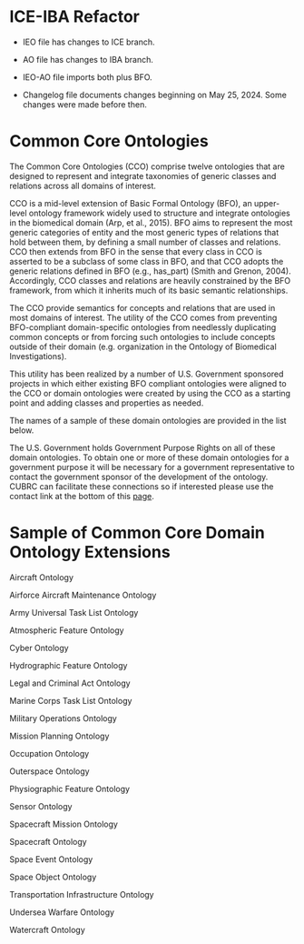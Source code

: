 # ICE-IBA Refactor
* IEO file has changes to ICE branch.

* AO file has changes to IBA branch.

* IEO-AO file imports both plus BFO.

* Changelog file documents changes beginning on May 25, 2024. Some changes were made before then.


# Common Core Ontologies
The Common Core Ontologies (CCO) comprise twelve ontologies that are designed to represent and integrate taxonomies of generic classes and relations across all domains of interest.

CCO is a mid-level extension of Basic Formal Ontology (BFO), an upper-level ontology framework widely used to structure and integrate ontologies in the biomedical domain (Arp, et al., 2015). BFO aims to represent the most generic categories of entity and the most generic types of relations that hold between them, by defining a small number of classes and relations. CCO then extends from BFO in the sense that every class in CCO is asserted to be a subclass of some class in BFO, and that CCO adopts the generic relations defined in BFO (e.g., has_part) (Smith and Grenon, 2004). Accordingly, CCO classes and relations are heavily constrained by the BFO framework, from which it inherits much of its basic semantic relationships.

The CCO provide semantics for concepts and relations that are used in most domains of interest. The utility of the CCO comes from preventing BFO-compliant domain-specific ontologies from needlessly duplicating common concepts or from forcing such ontologies to include concepts outside of their domain (e.g. organization in the Ontology of Biomedical Investigations).

This utility has been realized by a number of U.S. Government sponsored projects in which either existing BFO compliant ontologies were aligned to the CCO or domain ontologies were created by using the CCO as a starting point and adding classes and properties as needed.

The names of a sample of these domain ontologies are provided in the list below.

The U.S. Government holds Government Purpose Rights on all of these domain ontologies. To obtain one or more of these domain ontologies for a government purpose it will be necessary for a government representative to contact the government sponsor of the development of the ontology. CUBRC can facilitate these connections so if interested please use the contact link at the bottom of this [page](https://www.cubrc.org/data-science-information-fusion/specialized-data-ontology-development/).

# Sample of Common Core Domain Ontology Extensions
Aircraft Ontology

Airforce Aircraft Maintenance Ontology

Army Universal Task List Ontology

Atmospheric Feature Ontology

Cyber Ontology

Hydrographic Feature Ontology

Legal and Criminal Act Ontology

Marine Corps Task List Ontology

Military Operations Ontology

Mission Planning Ontology

Occupation Ontology

Outerspace Ontology

Physiographic Feature Ontology

Sensor Ontology

Spacecraft Mission Ontology

Spacecraft Ontology

Space Event Ontology

Space Object Ontology

Transportation Infrastructure Ontology

Undersea Warfare Ontology

Watercraft Ontology
